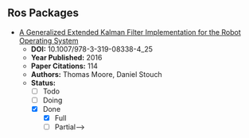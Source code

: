 ## Ros Packages

* [A Generalized Extended Kalman Filter
Implementation for the Robot Operating System](papers/7.pdf) 
	- **DOI:** 10.1007/978-3-319-08338-4_25
	- **Year Published:** 2016
	- **Paper Citations:** 114
	- **Authors:** Thomas Moore, Daniel Stouch
	- **Status:**
		- [ ] Todo
		- [ ] Doing
		- [x] Done
			- [x] Full
			- [ ] Partial-->